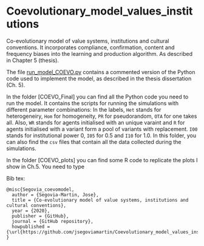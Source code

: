 # Coevolutionary_model_values_institutions
Co-evolutionary model of value systems, institutions and cultural conventions. It incorporates compliance, confirmation, content and frequency biases into the learning and production algorithm.  As described in Chapter 5 (thesis).

The file [run_model_COEVO.py](https://github.com/jsegoviamartin/Coevolutionary_model_values_institutions/blob/master/run_model_COEVO.py) contains a commented version of the Python code used to implement the model, as described in the thesis dissertation (Ch. 5).

In the folder [COEVO_Final] you can find all the Python code you need to run the model. It contains the scripts for running the simulations with different parameter combinations: In the labels, `Het` stands for heterogeneiry, `Hom` for homogeneity, `PR` for pseudorandom, `OTA` for one takes all. Also, `WR` stands for agents initialised with an unique varaint and `R` for agents initialised with a variant form a pool of variants with replacement. `I00` stands for institutional power 0, `I05` for 0.5 and `I10` for 1.0. In this folder, you can also find the `csv` files that contain all the data collected during the simulations.

In the folder [COEVO_plots] you can find some R code to replicate the plots I show in Ch.5. You need to type





Bib tex:

```
@misc{Segovia_coevomodel,
  author = {Segovia-Martin, Jose},
  title = {Co-evolutionary model of value systems, institutions and cultural conventions},
  year = {2020},
  publisher = {GitHub},
  journal = {GitHub repository},
  howpublished = {\url{https://github.com/jsegoviamartin/Coevolutionary_model_values_institutions}}
}
